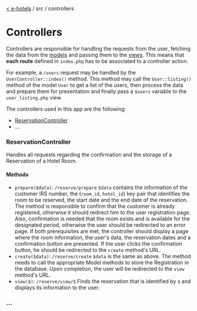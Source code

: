 [< e-hotels](index.md) / src / controllers

# Controllers

Controllers are responsible for handling the requests from the user, fetching the data from the [models](models.md) and passing them to the [views](views.md). This means that **each route** defined in `index.php` has to be associated to a controller action.

For example, a `/users` request may be handled by the `UserController::index()` method. This method may call the `User::listing()` method of the model `User` to get a list of the users, then process the data and prepare them for presentation and finally pass a `$users` variable to the `user_listing.php` view.

The controllers used in this app are the following:

* [ReservationController](#reservationcontroller)
* ...


### ReservationController
Handles all requests regarding the confirmation and the storage of a Reservation of a Hotel Room.

#### Methods

* `prepare($data)`: `/reserve/prepare`
    `$data` contains the information of the customer IRS number, the (`room_id`, `hotel_id`) key pair that identifies the room to be reserved, the start date and the end date of the reservation.
    The method is responsible to confirm that the customer is already registered, otherwise it should redirect him to the user registration page. Also, confirmation is needed that the room exists and is available for the designated period, otherwise the user should be redirected to an error page.
    If both prerequisites are met, the controller should display a page where the room information, the user's data, the reservation dates and a confirmation button are presented. If the user clicks the confirmation button, he should be redirected to the `create` method's URL.
* `create($data)`: `/reserve/create`
    `$data` is the same as above. The method needs to call the appropriate Model methods to store the Registration in the database. Upon completion, the user will be redirected to the `view` method's URL.
* `view($)`: `/reserve/view/$`
    Finds the reservation that is identified by `$` and displays its information to the user.

### ...